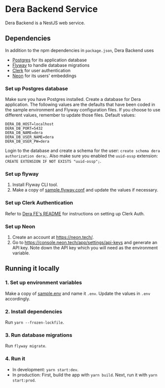 # Dera Backend Service

Dera Backend is a NestJS web service.

## Dependencies

In addition to the npm dependencies in `package.json`, Dera Backend uses

- [Postgres](https://www.postgresql.org/) for its application database
- [Flyway](https://flywaydb.org/) to handle database migrations
- [Clerk](https://clerk.com/) for user authentication
- [Neon](https://neon.tech/) for its users' embeddings

### Set up Postgres database

Make sure you have Postgres installed. Create a database for Dera application. The following values are the defaults that have been coded in the sample environment and Flyway configuration files. If you choose to use different values, remember to update those files. Default values:

```
DERA_DB_HOST=localhost
DERA_DB_PORT=5432
DERA_DB_NAME=dera
DERA_DB_USER_NAME=dera
DERA_DB_USER_PW=dera
```

Login to the database and create a schema for the user: `create schema dera authorization dera;`. Also make sure you enabled the `uuid-ossp` extension: `CREATE EXTENSION IF NOT EXISTS "uuid-ossp";`.

### Set up flyway

1. Install Flyway CLI tool.
2. Make a copy of [sample.flyway.conf](./sample.flyway.conf) and update the values if necessary.

### Set up Clerk Authentication

Refer to [Dera FE's README](../dera-fe/README.md) for instructions on setting up Clerk Auth.

### Set up Neon

1. Create an account at https://neon.tech/.
2. Go to https://console.neon.tech/app/settings/api-keys and generate an API key. Note down the API key which you will need as the environment variable.

## Running it locally

### 1. Set up environment variables

Make a copy of [sample.env](./sample.env) and name it `.env`. Update the values in `.env` accordingly.

### 2. Install dependencies

Run `yarn --frozen-lockfile`.

### 3. Run database migrations

Run `flyway migrate`.

### 4. Run it

- In development: `yarn start:dev`.
- In production: First, build the app with `yarn build`. Next, run it with `yarn start:prod`.
